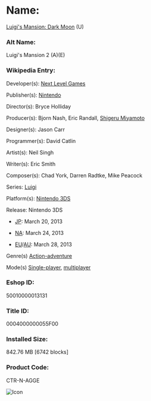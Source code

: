 # Name: 
[Luigi's Mansion: Dark Moon](https://en.wikipedia.org/wiki/Luigi%27s_Mansion:_Dark_Moon) (U)

### Alt Name:
Luigi's Mansion 2 (A)(E)

### Wikipedia Entry:
Developer(s):	[Next Level Games](https://en.wikipedia.org/wiki/Next_Level_Games)

Publisher(s):	[Nintendo](https://en.wikipedia.org/wiki/Nintendo)

Director(s):	Bryce Holliday

Producer(s):	Bjorn Nash, Eric Randall, [Shigeru Miyamoto](https://en.wikipedia.org/wiki/Shigeru_Miyamoto)

Designer(s):	Jason Carr

Programmer(s):	David Catlin

Artist(s):	Neil Singh

Writer(s):	Eric Smith

Composer(s):	Chad York, Darren Radtke, Mike Peacock

Series:	[Luigi](https://en.wikipedia.org/wiki/List_of_Luigi_video_games)

Platform(s):	[Nintendo 3DS](https://en.wikipedia.org/wiki/Nintendo_3DS)

Release:	Nintendo 3DS

- [JP](https://en.wikipedia.org/wiki/Japan): March 20, 2013

- [NA](https://en.wikipedia.org/wiki/North_America): March 24, 2013

- [EU](https://en.wikipedia.org/wiki/Europe)/[AU](https://en.wikipedia.org/wiki/Australasia): March 28, 2013

Genre(s)	[Action-adventure](https://en.wikipedia.org/wiki/Action-adventure_game)

Mode(s)	[Single-player](https://en.wikipedia.org/wiki/Single-player_video_game), [multiplayer](https://en.wikipedia.org/wiki/Multiplayer_video_game)

### Eshop ID:
50010000013131

### Title ID: 
0004000000055F00

### Installed Size: 
842.76 MB [6742 blocks]

### Product Code: 
CTR-N-AGGE

![Icon](https://github.com/GrewdonGaming21/3DS-Titles-Database/blob/main/Luigi's%20Mansion:%20Dark%20Moon/Description/home%20icon.png?raw=true)
